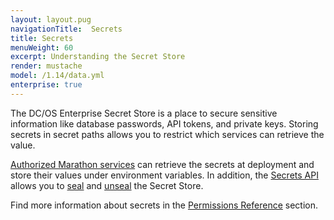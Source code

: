 ```yaml
---
layout: layout.pug
navigationTitle:  Secrets
title: Secrets
menuWeight: 60
excerpt: Understanding the Secret Store
render: mustache
model: /1.14/data.yml
enterprise: true
---
```

<!-- The source repository for this topic is https://github.com/dcos/dcos-docs-site -->


The DC/OS Enterprise Secret Store is a place to secure sensitive information like database passwords, API tokens, and private keys. Storing secrets in secret paths allows you to restrict which services can retrieve the value.

[Authorized Marathon services](/1.14//security/ent/#spaces) can retrieve the secrets at deployment and store their values under environment variables. In addition, the [Secrets API](/1.14/security/ent/secrets/secrets-api/) allows you to [seal](/1.14/security/ent/secrets/seal-store/) and [unseal](/1.14/security/ent/secrets/unseal-store/) the Secret Store.

Find more information about secrets in the [Permissions Reference](/1.14/security/ent/perms-reference/#secrets) section.
